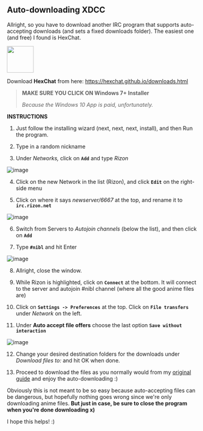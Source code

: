 ## Auto-downloading XDCC

Allright, so you have to download another IRC program that supports auto-accepting downloads (and sets a fixed downloads folder). The easiest one (and free) I found is HexChat.

<img src="https://upload.wikimedia.org/wikipedia/commons/thumb/4/4e/Hexchat_Logo.svg/1200px-Hexchat_Logo.svg.png" height="70">

Download **HexChat** from here: https://hexchat.github.io/downloads.html

> **MAKE SURE YOU CLICK ON Windows 7+ Installer**
>
> _Because the Windows 10 App is paid, unfortunately._

**INSTRUCTIONS**

1. Just follow the installing wizard (next, next, next, install), and then Run the program.

2. Type in a random nickname

3. Under _Networks,_ click on **`Add`** and type *Rizon*

![image](https://user-images.githubusercontent.com/27897747/79669194-1ede3280-81ba-11ea-90c5-2915dccc555b.png)

4. Click on the new Network in the list (Rizon), and click **`Edit`** on the right-side menu

5. Click on where it says _newserver/6667_ at the top, and rename it to **`irc.rizon.net`**

![image](https://user-images.githubusercontent.com/27897747/79669220-5056fe00-81ba-11ea-81e1-ddcadea1ea4a.png)

6. Switch from Servers to _Autojoin channels_ (below the list), and then click on **`Add`**

7. Type **`#nibl`** and hit Enter

![image](https://user-images.githubusercontent.com/27897747/79669235-69f84580-81ba-11ea-9dba-1427fd2e803d.png)

8. Allright, close the window.

9. While Rizon is highlighted, click on **`Connect`** at the bottom. It will connect to the server and autojoin #nibl channel (where all the good anime files are)

10. Click on **`Settings -> Preferences`** at the top. Click on **`File transfers`** under _Network_ on the left.

11. Under **Auto accept file offers** choose the last option **`Save without interaction`**

![image](https://user-images.githubusercontent.com/27897747/79669378-63b69900-81bb-11ea-9462-1ad657324db0.png)

12. Change your desired destination folders for the downloads under _Download files to:_ and hit OK when done.

13. Proceed to download the files as you normally would from my [original guide](https://prid13.github.io/IRC-Guide/) and enjoy the auto-downloading :)

Obviously this is not meant to be so easy because auto-accepting files can be dangerous, but hopefully nothing goes wrong since we're only downloading anime files. **But just in case, be sure to close the program when you're done downloading x)**

I hope this helps! :)
